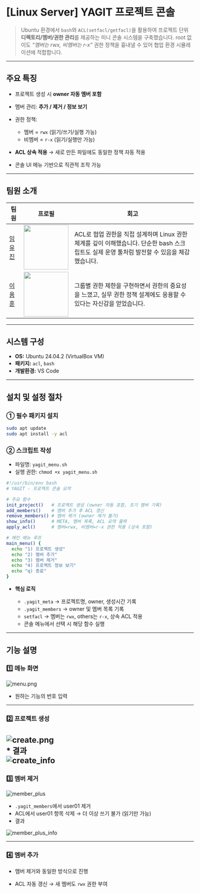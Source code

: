 

# \[Linux Server] YAGIT 프로젝트 콘솔

> Ubuntu 환경에서 `bash`와 `ACL(setfacl/getfacl)`을 활용하여
> 프로젝트 단위 **디렉토리/멤버/권한 관리**를 제공하는 미니 콘솔 시스템을 구축했습니다.
> root 없이도 *“멤버는 rwx, 비멤버는 r-x”* 권한 정책을 흉내낼 수 있어 협업 환경 시뮬레이션에 적합합니다.

---

## 주요 특징

* 프로젝트 생성 시 **owner 자동 멤버 포함**
* 멤버 관리: **추가 / 제거 / 정보 보기**
* 권한 정책:

  * 멤버 = `rwx` (읽기/쓰기/실행 가능)
  * 비멤버 = `r-x` (읽기/실행만 가능)
* **ACL 상속 적용** → 새로 만든 파일에도 동일한 정책 자동 적용
* 콘솔 UI 메뉴 기반으로 직관적 조작 가능

---

## 팀원 소개

| 팀원                                 | 프로필                                                                            | 회고                                                                                     |
| ---------------------------------- | ------------------------------------------------------------------------------ | -------------------------------------------------------------------------------------- |
| [임유진](https://github.com/imewuzin) | <img width="120" src="https://avatars.githubusercontent.com/u/156065214?v=4"/> | ACL로 협업 권한을 직접 설계하며 Linux 권한 체계를 깊이 이해했습니다. 단순한 bash 스크립트도 실제 운영 툴처럼 발전할 수 있음을 체감했습니다. |
| [이용훈](https://github.com/dldydgns) | <img width="120" src="https://avatars.githubusercontent.com/u/56614731?v=4"/>  | 그룹별 권한 제한을 구현하면서 권한의 중요성을 느꼈고, 실무 권한 정책 설계에도 응용할 수 있다는 자신감을 얻었습니다.        |

---

## 시스템 구성

* **OS:** Ubuntu 24.04.2 (VirtualBox VM)
* **패키지:** `acl`, `bash`
* **개발환경:** VS Code

---

## 설치 및 설정 절차

### ① 필수 패키지 설치

```bash
sudo apt update
sudo apt install -y acl
```

### ② 스크립트 작성

* 파일명: `yagit_menu.sh`
* 실행 권한: `chmod +x yagit_menu.sh`

```bash
#!/usr/bin/env bash
# YAGIT - 프로젝트 콘솔 요약

# 주요 함수
init_project()   # 프로젝트 생성 (owner 자동 포함, 초기 멤버 기록)
add_members()    # 멤버 추가 후 ACL 갱신
remove_members() # 멤버 제거 (owner 제거 불가)
show_info()      # META, 멤버 목록, ACL 요약 출력
apply_acl()      # 멤버=rwx, 비멤버=r-x 권한 적용 (상속 포함)

# 메인 메뉴 루프
main_menu() {
  echo "1) 프로젝트 생성"
  echo "2) 멤버 추가"
  echo "3) 멤버 제거"
  echo "4) 프로젝트 정보 보기"
  echo "q) 종료"
}
```

* **핵심 로직**

  * `.yagit_meta` → 프로젝트명, owner, 생성시간 기록
  * `.yagit_members` → owner 및 멤버 목록 기록
  * `setfacl` → 멤버는 `rwx`, others는 `r-x`, 상속 ACL 적용
  * 콘솔 메뉴에서 선택 시 해당 함수 실행

---


## 기능 설명

### 1️⃣ 메뉴 화면

![menu.png](./images/main.png)
- 원하는 기능의 번호 입력

---

### 2️⃣ 프로젝트 생성

![create.png](./images/create.png)
<br>* 결과<br>
![create_info](./images/pjt_info.png)
---

### 3️⃣ 멤버 제거

![member_plus](./images/memout.png)

* `.yagit_members`에서 user01 제거
* ACL에서 user01 항목 삭제 → 더 이상 쓰기 불가 (읽기만 가능)
* 결과
  
![member_plus_info](./images/memout_info.png)

---

### 4️⃣ 멤버 추가

- 멤버 제거와 동일한 방식으로 진행

* ACL 자동 갱신 → 새 멤버도 `rwx` 권한 부여
